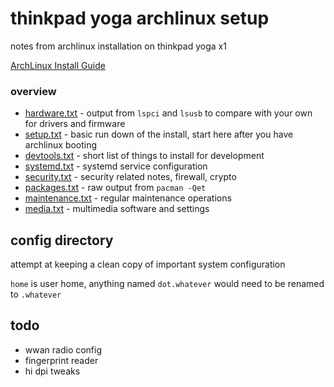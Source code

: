 # thinkpad yoga archlinux setup

notes from archlinux installation on thinkpad yoga x1

[ArchLinux Install Guide](https://wiki.archlinux.org/index.php/Installation_guide)


### overview

* [hardware.txt](hardware.txt) - output from `lspci` and `lsusb` to compare with your own for drivers and firmware
* [setup.txt](setup.txt) - basic run down of the install, start here after you have archlinux booting
* [devtools.txt](devtools.txt) - short list of things to install for development
* [systemd.txt](systemd.txt) - systemd service configuration
* [security.txt](security.txt) - security related notes, firewall, crypto
* [packages.txt](packages.txt) - raw output from `pacman -Qet`
* [maintenance.txt](maintenance.txt) - regular maintenance operations
* [media.txt](media.txt) - multimedia software and settings

## config directory

attempt at keeping a clean copy of important system configuration

`home` is user home, anything named `dot.whatever` would need to be renamed to `.whatever`


## todo

* wwan radio config
* fingerprint reader
* hi dpi tweaks
